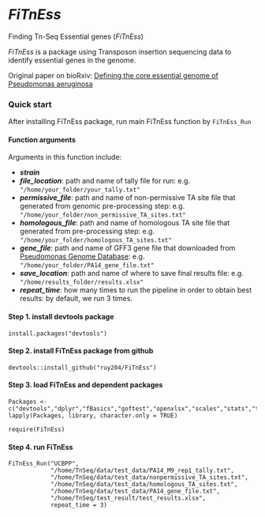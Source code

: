 # _FiTnEss_
Finding Tn-Seq Essential genes (_FiTnEss_)

_FiTnEss_ is a package using Transposon insertion sequencing data to identify essential genes in the genome. 

Original paper on bioRxiv: [Defining the core essential genome of Pseudomonas aeruginosa](https://www.biorxiv.org/content/early/2019/01/12/396689)


### Quick start

After installing FiTnEss package, run main FiTnEss function by ```FiTnEss_Run```

#### Function arguments

Arguments in this function include: 
- **_strain_**
- **_file_location_**: path and name of tally file for run: 
e.g. `"/home/your_folder/your_tally.txt"`
- **_permissive_file_**: path and name of non-permissive TA site file that generated from genomic pre-processing step: 
e.g. `"/home/your_folder/non_permissive_TA_sites.txt"`
- **_homologous_file_**: path and name of homologous TA site file that generated from pre-processing step: 
e.g. `"/home/your_folder/homologous_TA_sites.txt"`
- **_gene_file_**: path and name of GFF3 gene file that downloaded from [Pseudomonas Genome Database](http://www.pseudomonas.com/strain/show?id=109): 
e.g. `"/home/your_folder/PA14_gene_file.txt"`
- **_save_location_**: path and name of where to save final results file: 
e.g. `"/home/results_folder/results.xlsx"`
- **_repeat_time_**: how many times to run the pipeline in order to obtain best results: by default, we run 3 times.

#### Step 1. install devtools package

```
install.packages("devtools")
```

#### Step 2. install FiTnEss package from github

```
devtools::install_github("ruy204/FiTnEss")
```

#### Step 3. load FiTnEss and dependent packages

```
Packages <- c("devtools","dplyr","fBasics","goftest","openxlsx","scales","stats","tidyr")
lapply(Packages, library, character.only = TRUE)

require(FiTnEss)
```
#### Step 4. run FiTnEss

```
FiTnEss_Run("UCBPP",
            "/home/TnSeq/data/test_data/PA14_M9_rep1_tally.txt",
            "/home/TnSeq/data/test_data/nonpermissive_TA_sites.txt",
            "/home/TnSeq/data/test_data/homologous_TA_sites.txt",
            "/home/TnSeq/data/test_data/PA14_gene_file.txt",
            "/home/TnSeq/test_result/test_results.xlsx",
            repeat_time = 3)
```

